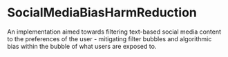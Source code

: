 # SocialMediaBiasHarmReduction
An implementation aimed towards filtering text-based social media content to the preferences of the user - mitigating filter bubbles and algorithmic bias within the bubble of what users are exposed to.
